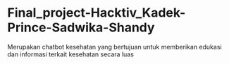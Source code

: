 # Final_project-Hacktiv_Kadek-Prince-Sadwika-Shandy
Merupakan chatbot kesehatan yang bertujuan untuk memberikan edukasi dan informasi terkait kesehatan secara luas
